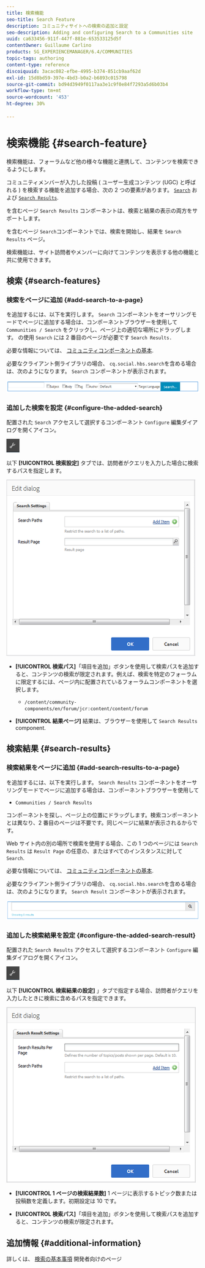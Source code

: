 ```yaml
---
title: 検索機能
seo-title: Search Feature
description: コミュニティサイトへの検索の追加と設定
seo-description: Adding and configuring Search to a Communities site
uuid: ca633456-911f-447f-881e-653533125d5f
contentOwner: Guillaume Carlino
products: SG_EXPERIENCEMANAGER/6.4/COMMUNITIES
topic-tags: authoring
content-type: reference
discoiquuid: 3acac082-efbe-4995-b374-851cb9aaf62d
exl-id: 15d8bd59-397e-4bd3-b0a2-b6893c015798
source-git-commit: bd94d3949f0117aa3e1c9f0e84f7293a5d6b03b4
workflow-type: tm+mt
source-wordcount: '453'
ht-degree: 30%

---
```


# 検索機能 {#search-feature}

検索機能は、フォーラムなど他の様々な機能と連携して、コンテンツを検索できるようにします。

コミュニティメンバーが入力した投稿 ( ユーザー生成コンテンツ (UGC) と呼ばれる ) を検索する機能を追加する場合、次の 2 つの要素があります。 [ `Search`](#search-features) および [ `Search Results`](#search-results).

を含むページ `Search Results` コンポーネントは、検索と結果の表示の両方をサポートします。

を含むページ `Search`コンポーネントでは、検索を開始し、結果を `Search Results` ページ。

検索機能は、サイト訪問者やメンバーに向けてコンテンツを表示する他の機能と共に使用できます。

## 検索 {#search-features}

### 検索をページに追加 {#add-search-to-a-page}

を追加するには、以下を実行します。 `Search` コンポーネントをオーサリングモードでページに追加する場合は、コンポーネントブラウザーを使用して `Communities / Search` をクリックし、ページ上の適切な場所にドラッグします。 の使用 `Search` には 2 番目のページが必要です `Search Results.`

必要な情報については、 [コミュニティコンポーネントの基本](basics.md).

必要なクライアント側ライブラリの場合、 `cq.social.hbs.search`を含める場合は、次のようになります。 `Search` コンポーネントが表示されます。

![chlimage_1-373](assets/chlimage_1-373.png)

### 追加した検索を設定 {#configure-the-added-search}

配置された `Search` アクセスして選択するコンポーネント `Configure` 編集ダイアログを開くアイコン。

![chlimage_1-374](assets/chlimage_1-374.png)

以下 **[!UICONTROL 検索設定]** タブでは、訪問者がクエリを入力した場合に検索するパスを指定します。

![chlimage_1-375](assets/chlimage_1-375.png)

* **[!UICONTROL 検索パス]**「項目を追加」ボタンを使用して検索パスを追加すると、コンテンツの検索が限定されます。例えば、検索を特定のフォーラムに限定するには、ページ内に配置されているフォーラムコンポーネントを選択します。

   * `/content/community-components/en/forum/jcr:content/content/forum`

* **[!UICONTROL 結果ページ]**
結果は、ブラウザーを使用して 
`Search Results` component.

## 検索結果 {#search-results}

### 検索結果をページに追加 {#add-search-results-to-a-page}

を追加するには、以下を実行します。 `Search Results` コンポーネントをオーサリングモードでページに追加する場合は、コンポーネントブラウザーを使用して

* `Communities / Search Results`

コンポーネントを探し、ページ上の位置にドラッグします。検索コンポーネントとは異なり、2 番目のページは不要です。同じページに結果が表示されるからです。

Web サイト内の別の場所で検索を使用する場合、この 1 つのページには `Search Results` は `Result Page` の任意の、またはすべてのインスタンスに対して `Search`.

必要な情報については、 [コミュニティコンポーネントの基本](basics.md).

必要なクライアント側ライブラリの場合、 `cq.social.hbs.search`を含める場合は、次のようになります。 `Search Result` コンポーネントが表示されます。

![chlimage_1-376](assets/chlimage_1-376.png)

### 追加した検索結果を設定 {#configure-the-added-search-result}

配置された `Search Results` アクセスして選択するコンポーネント `Configure` 編集ダイアログを開くアイコン。

![chlimage_1-377](assets/chlimage_1-377.png)

以下 **[!UICONTROL 検索結果の設定]** 」タブで指定する場合、訪問者がクエリを入力したときに検索に含めるパスを指定できます。

![chlimage_1-378](assets/chlimage_1-378.png)

* **[!UICONTROL 1 ページの検索結果数]** 1 ページに表示するトピック数または投稿数を定義します。初期設定は 10 です。

* **[!UICONTROL 検索パス]**「項目を追加」ボタンを使用して検索パスを追加すると、コンテンツの検索が限定されます。

## 追加情報 {#additional-information}

詳しくは、 [検索の基本事項](search-implementation.md) 開発者向けのページ
